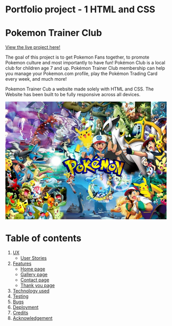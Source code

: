 # Portfolio project - 1 HTML and CSS

# Pokemon Trainer Club

[View the live project here!](https://ankasendo.github.io/Star-Wars/)

The goal of this project is to get Pokemon Fans together, to promote Pokemon culture and most importantly to have fun! Pokémon Club is a local club for children age 7 and up. Pokémon Trainer Club membership can help you manage your Pokemon.com profile, play the Pokémon Trading Card every week, and much more!

Pokemon Trainer Cub a website made solely with HTML and CSS. 
The Website has been built to be fully responsive across all devices.

![logo]

[logo]:/assets/images/main%20image.jpg

# Table of contents
1. [UX](#ux "UX")
    * [User Stories](#userstories "User Stories")
2. [Features](#features)
    * [Home page](#home-page)
    * [Gallery page](#gallery-page)
    * [Contact page](#contact-page)
    * [Thank you page](#thankyou-page)
3. [Technology used](#technology-used)
4. [Testing](#testing)
5. [Bugs](#bugs)
6. [Deployment](#deployemnt)
7. [Credits](#credits)
8. [Acknowledgement](#acknowledgement)